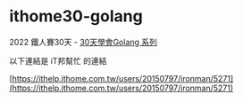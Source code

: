 # ithome30-golang
2022 鐵人賽30天 - [30天學會Golang 系列](https://ithelp.ithome.com.tw/users/20150797/ironman/5271)

以下連結是 iT邦幫忙 的連結

[https://ithelp.ithome.com.tw/users/20150797/ironman/5271](https://ithelp.ithome.com.tw/users/20150797/ironman/5271)
